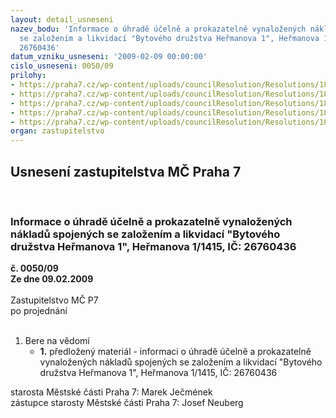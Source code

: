 ```yaml
---
layout: detail_usneseni
nazev_bodu: 'Informace o úhradě účelně a prokazatelně vynaložených nákladů spojených
  se založením a likvidací "Bytového družstva Heřmanova 1", Heřmanova 1/1415, IČ:
  26760436'
datum_vzniku_usneseni: '2009-02-09 00:00:00'
cislo_usneseni: 0050/09
prilohy:
- https://praha7.cz/wp-content/uploads/councilResolution/Resolutions/18112/1-09-0006-04-z_24.01.2004_-_zm%c4%9bna_formy_privatizace.pdf
- https://praha7.cz/wp-content/uploads/councilResolution/Resolutions/18112/1-09-1079-06-r_06.06.2006_-_odsouhlasen%c3%ad_%c3%bahrady_n%c3%a1klad%c5%af.pdf
- https://praha7.cz/wp-content/uploads/councilResolution/Resolutions/18112/1-09-doklady_nutn%c3%bdch_n%c3%a1klad%c5%af_k_zalo%c5%been%c3%ad_bd_he%c5%99manova_1.pdf
- https://praha7.cz/wp-content/uploads/councilResolution/Resolutions/18112/1-09-doklady_nutn%c3%bdch_n%c3%a1klad%c5%af_k_likvidaci_bd_he%c5%99manova_1.pdf
- https://praha7.cz/wp-content/uploads/councilResolution/Resolutions/18112/1-09-0131-09-r_03.02.2009.pdf
organ: zastupitelstvo
---
```

<div id="ucUsn_pList" class="usn">
	<span><h2>Usnesení zastupitelstva MČ Praha 7 </h2>
<br></span><div class="standBody">
<span><h3>Informace o úhradě účelně a prokazatelně vynaložených nákladů spojených se založením a likvidací "Bytového družstva Heřmanova 1", Heřmanova 1/1415, IČ: 26760436</h3></span><div class="center">
		<strong>č. 0050/09</strong><br>
	</div>
<div class="center">
		<strong>Ze dne 09.02.2009</strong><br><br>
	</div>Zastupitelstvo MČ P7<br> po projednání<br><br><ol><li>Bere na vědomí<ul><li>
<strong>1.</strong> předložený materiál - informaci o úhradě účelně a prokazatelně vynaložených nákladů spojených se založením a likvidací "Bytového družstva Heřmanova 1", Heřmanova 1/1415, IČ: 26760436</li></ul>
</li></ol>starosta Městské části Praha 7: Marek Ječmének<br>zástupce starosty Městské části Praha 7: Josef Neuberg
</div>
</div>